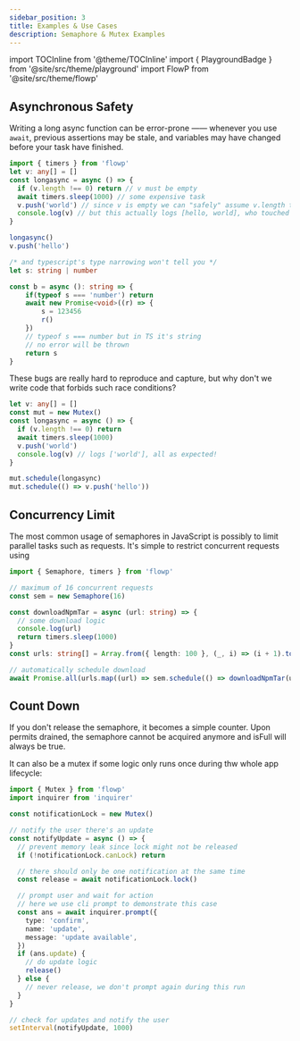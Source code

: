 ```yaml
---
sidebar_position: 3
title: Examples & Use Cases
description: Semaphore & Mutex Examples
---
```

import TOCInline from '@theme/TOCInline'
import { PlaygroundBadge } from '@site/src/theme/playground'
import FlowP from '@site/src/theme/flowp'

<TOCInline toc={toc} />

## Asynchronous Safety

<p><PlaygroundBadge path="semaphore/async-safety.ts" /></p>

Writing a long async function can be error-prone —— whenever you use `await`, previous assertions may be stale, and variables may have changed before your task have finished.

```typescript title="semaphore/async-safety.ts"
import { timers } from 'flowp'
let v: any[] = []
const longasync = async () => {
  if (v.length !== 0) return // v must be empty
  await timers.sleep(1000) // some expensive task
  v.push('world') // since v is empty we can "safely" assume v.length to be 1
  console.log(v) // but this actually logs [hello, world], who touched my cheese?
}

longasync()
v.push('hello')

/* and typescript's type narrowing won't tell you */
let s: string | number

const b = async (): string => {
    if(typeof s === 'number') return
    await new Promise<void>((r) => {
        s = 123456
        r()
    })
    // typeof s === number but in TS it's string
    // no error will be thrown
    return s
}
```

These bugs are really hard to reproduce and capture, but why don't we write code that forbids such race conditions?

```typescript
let v: any[] = []
const mut = new Mutex()
const longasync = async () => {
  if (v.length !== 0) return
  await timers.sleep(1000)
  v.push('world')
  console.log(v) // logs ['world'], all as expected!
}

mut.schedule(longasync)
mut.schedule(() => v.push('hello'))
```

## Concurrency Limit

The most common usage of semaphores in JavaScript is possibly to limit parallel tasks such as requests.
It's simple to restrict concurrent requests using <FlowP/>

<p><PlaygroundBadge path="semaphore/concurrency.ts" /></p>

```typescript title="semaphore/concurrency.ts"
import { Semaphore, timers } from 'flowp'

// maximum of 16 concurrent requests
const sem = new Semaphore(16)

const downloadNpmTar = async (url: string) => {
  // some download logic
  console.log(url)
  return timers.sleep(1000)
}
const urls: string[] = Array.from({ length: 100 }, (_, i) => (i + 1).toString())

// automatically schedule download
await Promise.all(urls.map((url) => sem.schedule(() => downloadNpmTar(url))))
```

## Count Down

If you don't release the semaphore, it becomes a simple counter. Upon permits drained, the semaphore cannot be acquired anymore and isFull will always be true.

It can also be a mutex if some logic only runs once during thw whole app lifecycle:

<p><PlaygroundBadge path="semaphore/notify-once.ts" /></p>

```typescript title="semaphore/notify-once.ts"
import { Mutex } from 'flowp'
import inquirer from 'inquirer'

const notificationLock = new Mutex()

// notify the user there's an update
const notifyUpdate = async () => {
  // prevent memory leak since lock might not be released
  if (!notificationLock.canLock) return

  // there should only be one notification at the same time
  const release = await notificationLock.lock()

  // prompt user and wait for action
  // here we use cli prompt to demonstrate this case
  const ans = await inquirer.prompt({
    type: 'confirm',
    name: 'update',
    message: 'update available',
  })
  if (ans.update) {
    // do update logic
    release()
  } else {
    // never release, we don't prompt again during this run
  }
}

// check for updates and notify the user
setInterval(notifyUpdate, 1000)
```
